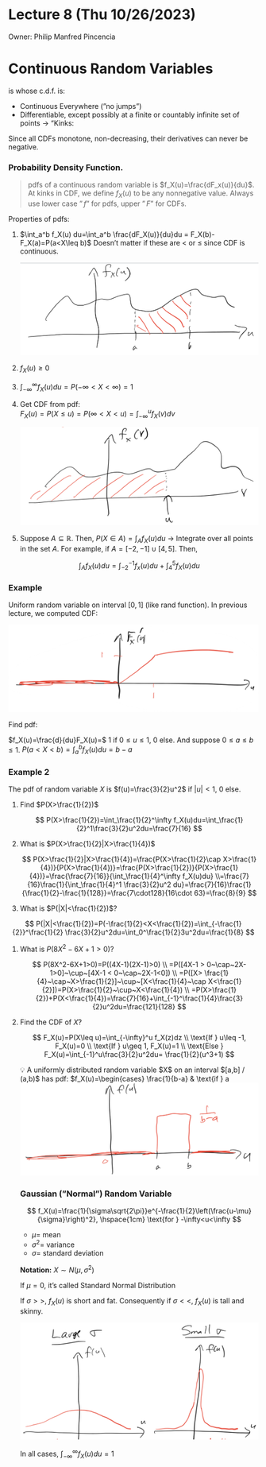 # Lecture 8 (Thu 10/26/2023)

Owner: Philip Manfred Pincencia

# Continuous Random Variables

is whose c.d.f. is: 

- Continuous Everywhere (”no jumps”)
- Differentiable, except possibly at a finite or countably infinite set of points → “Kinks:

Since all CDFs monotone, non-decreasing, their derivatives can never be negative. 

### Probability Density Function.

> pdfs of a continuous random variable is $f_X(u)=\frac{dF_x(u)}{du}$. At kinks in CDF, we define $f_X(u)$ to be any nonnegative value. Always use lower case $”f”$ for pdfs, upper $”F”$ for CDFs.
> 

Properties of pdfs:

1. $\int_a^b f_X(u) du=\int_a^b \frac{dF_X(u)}{du}du = F_X(b)-F_X(a)=P(a<X\leq b)$ 
Doesn’t matter if these are $<$ or $\leq$ since CDF is continuous. 

    
    ![Untitled](Untitled%207.png)
    
2. $f_X(u)\geq 0$ 
3. $\int_{-\infty}^\infty f_X(u)du = P(-\infty < X<\infty)=1$
4. Get CDF from pdf:  
$F_X(u)=P(X\leq u)=P(\infty < X<u)=\int_{-\infty}^u f_X(v)dv$ 

    
    ![Untitled](Untitled%208.png)
    
5. Suppose $A\subseteq\mathbb{R}$. Then, $P(X\in A)=\int_A f_X(u)du$   → Integrate over all points in the set $A$. 
For example, if $A=[-2,-1]\cup [4,5]$. Then, 

    
    $$
    \int_A f_X(u)du=\int_{-2}^{-1}f_x(u)du + \int_4^5 f_X(u)du
    $$
    

### Example

Uniform random variable on interval $[0,1]$ (like rand function). In previous lecture, we computed CDF: 

![Untitled](Untitled%209.png)

Find pdf: 

$f_X(u)=\frac{d}{du}F_X(u)=$ 1 if $0\leq u \leq 1$, 0 else. And suppose $0\leq a\leq b\leq 1$. $P(a<X<b)=\int_a^b f_X(u)du=b-a$

### Example 2

The pdf of random variable $X$ is $f(u)=\frac{3}{2}u^2$ if $|u|<1$, 0 else. 

1. Find $P(X>\frac{1}{2})$
 
    
    $$
    P(X>\frac{1}{2})=\int_\frac{1}{2}^\infty f_X(u)du=\int_\frac{1}{2}^1\frac{3}{2}u^2du=\frac{7}{16}
    $$
    
2. What is $P(X>\frac{1}{2}|X>\frac{1}{4})$

    
    $$
    P(X>\frac{1}{2}|X>\frac{1}{4})=\frac{P(X>\frac{1}{2}\cap X>\frac{1}{4})}{P(X>\frac{1}{4})}=\frac{P(X>\frac{1}{2})}{P(X>\frac{1}{4})}=\frac{\frac{7}{16}}{\int_\frac{1}{4}^\infty f_X(u)du} \\=\frac{7}{16}\frac{1}{\int_\frac{1}{4}^1 \frac{3}{2}u^2 du}=\frac{7}{16}\frac{1}{\frac{1}{2}-\frac{1}{128}}=\frac{7\cdot128}{16\cdot 63}=\frac{8}{9}
    $$
    
3. What is $P(|X|<\frac{1}{2})$? 

$$
P(|X|<\frac{1}{2})=P(-\frac{1}{2}<X<\frac{1}{2})=\int_{-\frac{1}{2}}^\frac{1}{2} \frac{3}{2}u^2du=\int_0^\frac{1}{2}3u^2du=\frac{1}{8}
$$

1. What is $P(8X^2-6X+1>0)$?
    
    $$
    P(8X^2-6X+1>0)=P((4X-1)(2X-1)>0) \\
    =P([4X-1 > 0~\cap~2X-1>0]~\cup~[4X-1 < 0~\cap~2X-1<0]) \\
    =P([X> \frac{1}{4}~\cap~X>\frac{1}{2}]~\cup~[X<\frac{1}{4}~\cap X<\frac{1}{2}])=P(X>\frac{1}{2}~\cup~X<\frac{1}{4}) \\
    =P(X>\frac{1}{2})+P(X<\frac{1}{4})=\frac{7}{16}+\int_{-1}^\frac{1}{4}\frac{3}{2}u^2du=\frac{121}{128}
    $$
    
2. Find the CDF of $X$?
    
    $$
    F_X(u)=P(X\leq u)=\int_{-\infty}^u f_X(z)dz \\
    \text{If } u\leq -1, F_X(u)=0 \\
    \text{If } u\geq 1, F_X(u)=1 \\
    \text{Else } F_X(u)=\int_{-1}^u\frac{3}{2}u^2du= \frac{1}{2}(u^3+1)
    $$
    
    <aside>
    💡 A uniformly distributed random variable $X$ on an interval $[a,b] / (a,b)$ has pdf: 
    $f_X(u)=\begin{cases}
    \frac{1}{b-a} & \text{if } a<u<b \\
    0 & \text{else}
    \end{cases}$
    
    ![Untitled](Untitled%2010.png)
    
    </aside>
    
    ### Gaussian (”Normal”) Random Variable
    
    $$
    f_X(u)=\frac{1}{\sigma\sqrt{2\pi}}e^{-\frac{1}{2}\left(\frac{u-\mu}{\sigma}\right)^2}, \hspace{1cm} \text{for } -\infty<u<\infty
    $$
    
    - $\mu=$ mean
    - $\sigma^2=$ variance
    - $\sigma=$ standard deviation
    
    **Notation:** $X\sim N(\mu, \sigma^2)$
    
    If $\mu=0$, it’s called Standard Normal Distribution
    
    If $\sigma >>$, $f_X(u)$ is short and fat. Consequently if $\sigma <<$, $f_X(u)$ is tall and skinny.
    
    ![Untitled](Untitled%2011.png)
    
    In all cases, $\int_{-\infty}^\infty f_X(u)du=1$